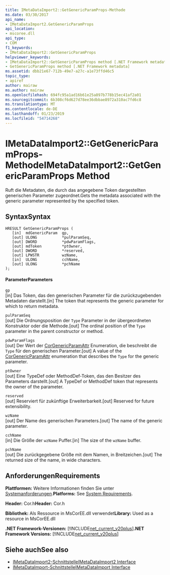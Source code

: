 ```yaml
---
title: IMetaDataImport2::GetGenericParamProps-Methode
ms.date: 03/30/2017
api_name:
- IMetaDataImport2.GetGenericParamProps
api_location:
- mscoree.dll
api_type:
- COM
f1_keywords:
- IMetaDataImport2::GetGenericParamProps
helpviewer_keywords:
- IMetaDataImport2::GetGenericParamProps method [.NET Framework metadata]
- GetGenericParamProps method [.NET Framework metadata]
ms.assetid: dbb21e67-712b-49e7-a27c-a1e73ffd46c5
topic_type:
- apiref
author: mairaw
ms.author: mairaw
ms.openlocfilehash: 694fc95a1ad16b61e25a897b778b15ec41af2a01
ms.sourcegitcommit: 6b308cf6d627d78ee36dbbae8972a310ac7fd6c8
ms.translationtype: MT
ms.contentlocale: de-DE
ms.lasthandoff: 01/23/2019
ms.locfileid: "54714268"
---
```

# <a name="imetadataimport2getgenericparamprops-method"></a><span data-ttu-id="991e4-102">IMetaDataImport2::GetGenericParamProps-Methode</span><span class="sxs-lookup"><span data-stu-id="991e4-102">IMetaDataImport2::GetGenericParamProps Method</span></span>
<span data-ttu-id="991e4-103">Ruft die Metadaten, die durch das angegebene Token dargestellten generischen Parameter zugeordnet.</span><span class="sxs-lookup"><span data-stu-id="991e4-103">Gets the metadata associated with the generic parameter represented by the specified token.</span></span>  
  
## <a name="syntax"></a><span data-ttu-id="991e4-104">Syntax</span><span class="sxs-lookup"><span data-stu-id="991e4-104">Syntax</span></span>  
  
```  
HRESULT GetGenericParamProps (  
   [in]  mdGenericParam  gp,  
   [out] ULONG           *pulParamSeq,  
   [out] DWORD           *pdwParamFlags,  
   [out] mdToken         *ptOwner,  
   [out] DWORD           *reserved,  
   [out] LPWSTR          wzName,  
   [in]  ULONG           cchName,  
   [out] ULONG           *pchName  
);  
```  
  
#### <a name="parameters"></a><span data-ttu-id="991e4-105">Parameter</span><span class="sxs-lookup"><span data-stu-id="991e4-105">Parameters</span></span>  
 `gp`  
 <span data-ttu-id="991e4-106">[in] Das Token, das den generischen Parameter für die zurückzugebenden Metadaten darstellt.</span><span class="sxs-lookup"><span data-stu-id="991e4-106">[in] The token that represents the generic parameter for which to return metadata.</span></span>  
  
 `pulParamSeq`  
 <span data-ttu-id="991e4-107">[out] Die Ordnungsposition der `Type` Parameter in der übergeordneten Konstruktor oder die Methode.</span><span class="sxs-lookup"><span data-stu-id="991e4-107">[out] The ordinal position of the `Type` parameter in the parent constructor or method.</span></span>  
  
 `pdwParamFlags`  
 <span data-ttu-id="991e4-108">[out] Der Wert der [CorGenericParamAttr](../../../../docs/framework/unmanaged-api/metadata/corgenericparamattr-enumeration.md) Enumeration, die beschreibt die `Type` für den generischen Parameter.</span><span class="sxs-lookup"><span data-stu-id="991e4-108">[out] A value of the [CorGenericParamAttr](../../../../docs/framework/unmanaged-api/metadata/corgenericparamattr-enumeration.md) enumeration that describes the `Type` for the generic parameter.</span></span>  
  
 `ptOwner`  
 <span data-ttu-id="991e4-109">[out] Eine TypeDef oder MethodDef-Token, das den Besitzer des Parameters darstellt.</span><span class="sxs-lookup"><span data-stu-id="991e4-109">[out] A TypeDef or MethodDef token that represents the owner of the parameter.</span></span>  
  
 `reserved`  
 <span data-ttu-id="991e4-110">[out] Reserviert für zukünftige Erweiterbarkeit.</span><span class="sxs-lookup"><span data-stu-id="991e4-110">[out] Reserved for future extensibility.</span></span>  
  
 `wzName`  
 <span data-ttu-id="991e4-111">[out] Der Name des generischen Parameters.</span><span class="sxs-lookup"><span data-stu-id="991e4-111">[out] The name of the generic parameter.</span></span>  
  
 `cchName`  
 <span data-ttu-id="991e4-112">[in] Die Größe der `wzName` Puffer.</span><span class="sxs-lookup"><span data-stu-id="991e4-112">[in] The size of the `wzName` buffer.</span></span>  
  
 `pchName`  
 <span data-ttu-id="991e4-113">[out] Die zurückgegebene Größe mit dem Namen, in Breitzeichen.</span><span class="sxs-lookup"><span data-stu-id="991e4-113">[out] The returned size of the name, in wide characters.</span></span>  
  
## <a name="requirements"></a><span data-ttu-id="991e4-114">Anforderungen</span><span class="sxs-lookup"><span data-stu-id="991e4-114">Requirements</span></span>  
 <span data-ttu-id="991e4-115">**Plattformen:** Weitere Informationen finden Sie unter [Systemanforderungen](../../../../docs/framework/get-started/system-requirements.md).</span><span class="sxs-lookup"><span data-stu-id="991e4-115">**Platforms:** See [System Requirements](../../../../docs/framework/get-started/system-requirements.md).</span></span>  
  
 <span data-ttu-id="991e4-116">**Header:** Cor.h</span><span class="sxs-lookup"><span data-stu-id="991e4-116">**Header:** Cor.h</span></span>  
  
 <span data-ttu-id="991e4-117">**Bibliothek:** Als Ressource in MsCorEE.dll verwendet</span><span class="sxs-lookup"><span data-stu-id="991e4-117">**Library:** Used as a resource in MsCorEE.dll</span></span>  
  
 <span data-ttu-id="991e4-118">**.NET Framework-Versionen:** [!INCLUDE[net_current_v20plus](../../../../includes/net-current-v20plus-md.md)]</span><span class="sxs-lookup"><span data-stu-id="991e4-118">**.NET Framework Versions:** [!INCLUDE[net_current_v20plus](../../../../includes/net-current-v20plus-md.md)]</span></span>  
  
## <a name="see-also"></a><span data-ttu-id="991e4-119">Siehe auch</span><span class="sxs-lookup"><span data-stu-id="991e4-119">See also</span></span>
- [<span data-ttu-id="991e4-120">IMetaDataImport2-Schnittstelle</span><span class="sxs-lookup"><span data-stu-id="991e4-120">IMetaDataImport2 Interface</span></span>](../../../../docs/framework/unmanaged-api/metadata/imetadataimport2-interface.md)
- [<span data-ttu-id="991e4-121">IMetaDataImport-Schnittstelle</span><span class="sxs-lookup"><span data-stu-id="991e4-121">IMetaDataImport Interface</span></span>](../../../../docs/framework/unmanaged-api/metadata/imetadataimport-interface.md)

